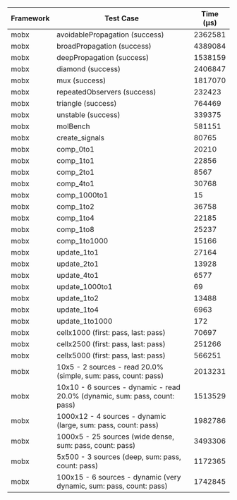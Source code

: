 | Framework | Test Case | Time (μs) |
| --- | --- | --- |
| mobx | avoidablePropagation (success) | 2362581 |
| mobx | broadPropagation (success) | 4389084 |
| mobx | deepPropagation (success) | 1538159 |
| mobx | diamond (success) | 2406847 |
| mobx | mux (success) | 1817070 |
| mobx | repeatedObservers (success) | 232423 |
| mobx | triangle (success) | 764469 |
| mobx | unstable (success) | 339375 |
| mobx | molBench | 581151 |
| mobx | create_signals | 80765 |
| mobx | comp_0to1 | 20210 |
| mobx | comp_1to1 | 22856 |
| mobx | comp_2to1 | 8567 |
| mobx | comp_4to1 | 30768 |
| mobx | comp_1000to1 | 15 |
| mobx | comp_1to2 | 36758 |
| mobx | comp_1to4 | 22185 |
| mobx | comp_1to8 | 25237 |
| mobx | comp_1to1000 | 15166 |
| mobx | update_1to1 | 27164 |
| mobx | update_2to1 | 13928 |
| mobx | update_4to1 | 6577 |
| mobx | update_1000to1 | 69 |
| mobx | update_1to2 | 13488 |
| mobx | update_1to4 | 6963 |
| mobx | update_1to1000 | 172 |
| mobx | cellx1000 (first: pass, last: pass) | 70697 |
| mobx | cellx2500 (first: pass, last: pass) | 251266 |
| mobx | cellx5000 (first: pass, last: pass) | 566251 |
| mobx | 10x5 - 2 sources - read 20.0% (simple, sum: pass, count: pass) | 2013231 |
| mobx | 10x10 - 6 sources - dynamic - read 20.0% (dynamic, sum: pass, count: pass) | 1513529 |
| mobx | 1000x12 - 4 sources - dynamic (large, sum: pass, count: pass) | 1982786 |
| mobx | 1000x5 - 25 sources (wide dense, sum: pass, count: pass) | 3493306 |
| mobx | 5x500 - 3 sources (deep, sum: pass, count: pass) | 1172365 |
| mobx | 100x15 - 6 sources - dynamic (very dynamic, sum: pass, count: pass) | 1742845 |
